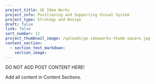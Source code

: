 ```yaml
---
project_title: GE Idea Works
project_info: Positioning and Supporting Visual System
project_type: Strategy and Design
draft: false
link: false
sort_number: 12
project_thumbnail_image: /uploads/ge-ideaworks-thumb-square.jpg
content_section:
  - section_text_markdown:
    section_image:
---
```



DO NOT ADD POST CONTENT HERE!

Add all content in Content Sections.